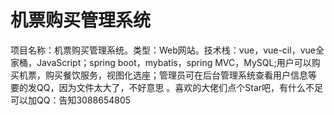 # 机票购买管理系统
项目名称：机票购买管理系统。类型：Web网站。技术栈：vue，vue-cil，vue全家桶，JavaScript；spring boot，mybatis，spring MVC，MySQL;用户可以购买机票，购买餐饮服务，视图化选座；管理员可在后台管理系统查看用户信息等
要的发QQ，因为文件太大了，不好意思 。喜欢的大佬们点个Star吧，有什么不足可以加QQ：告知3088654805
